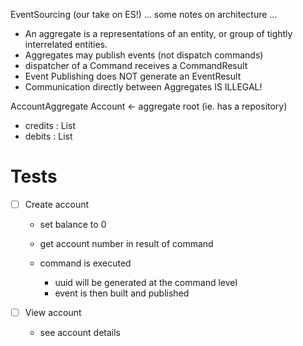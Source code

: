 EventSourcing (our take on ES!) ... some notes on architecture ...

- An aggregate is a representations of an entity, or group of tightly interrelated entities.
- Aggregates may publish events (not dispatch commands)
- dispatcher of a Command receives a CommandResult<T>
- Event Publishing does NOT generate an EventResult<T>
- Communication directly between Aggregates IS ILLEGAL!

AccountAggregate
  Account <- aggregate root (ie. has a repository)
   - credits : List<Credits>
   - debits : List<Debits>


# Tests

- [ ] Create account
    - set balance to 0
    - get account number in result of command

    - command is executed
        - uuid will be generated at the command level
        - event is then built and published

- [ ] View account
    - see account details
